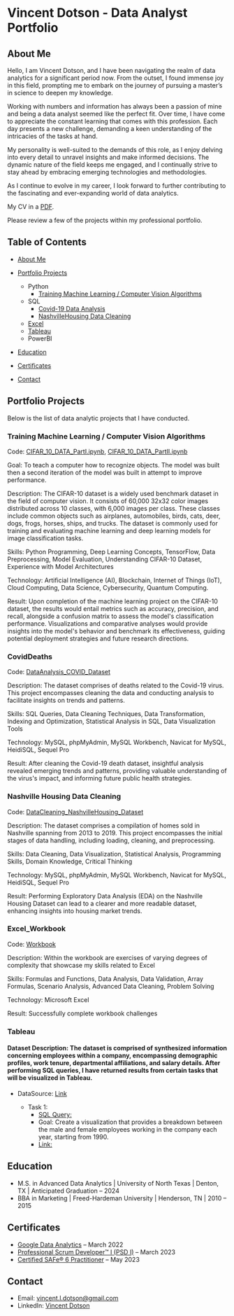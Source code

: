 # Vincent Dotson - Data Analyst Portfolio

## About Me

Hello, I am Vincent Dotson, and I have been navigating the realm of data analytics for a significant period now. From the outset, I found immense joy in this field, prompting me to embark on the journey of pursuing a master’s in science to deepen my knowledge.

Working with numbers and information has always been a passion of mine and being a data analyst seemed like the perfect fit. Over time, I have come to appreciate the constant learning that comes with this profession. Each day presents a new challenge, demanding a keen understanding of the intricacies of the tasks at hand.

My personality is well-suited to the demands of this role, as I enjoy delving into every detail to unravel insights and make informed decisions. The dynamic nature of the field keeps me engaged, and I continually strive to stay ahead by embracing emerging technologies and methodologies.

As I continue to evolve in my career, I look forward to further contributing to the fascinating and ever-expanding world of data analytics.

My CV in a [PDF](https://github.com/vince-564/PortfolioProjects/blob/main/Resume.pdf).

Please review a few of the projects within my professional portfolio.
## Table of Contents
* [About Me](https://github.com/vince-564/PortfolioProjects?tab=readme-ov-file#about-me)

* [Portfolio Projects](https://github.com/vince-564/PortfolioProjects?tab=readme-ov-file#portfolio-projects)
  * Python
    * [Training Machine Learning / Computer Vision Algorithms](https://github.com/vince-564/PortfolioProjects/blob/main/README.md#training-machine-learning--computer-vision-algorithms)
  * SQL
    * [Covid-19 Data Analysis](https://github.com/vince-564/PortfolioProjects/blob/main/README.md#coviddeaths)
    * [NashvilleHousing Data Cleaning](https://github.com/vince-564/PortfolioProjects/blob/main/README.md#nashville-housing-data-cleaning)
  * [Excel](https://github.com/vince-564/PortfolioProjects?tab=readme-ov-file#excel_workbook)
  * [Tableau](https://github.com/vince-564/PortfolioProjects/blob/main/README.md#tableau)
  * PowerBI
    
* [Education](https://github.com/vince-564/PortfolioProjects/blob/main/README.md#education)
  
* [Certificates](https://github.com/vince-564/PortfolioProjects/blob/main/README.md#certificates)
  
* [Contact](https://github.com/vince-564/PortfolioProjects/blob/main/README.md#contact)
## Portfolio Projects
Below is the list of data analytic projects that I have conducted.
### Training Machine Learning / Computer Vision Algorithms
Code: [CIFAR_10_DATA_PartI.ipynb](Python/CIFAR_10_DATA_PartI.ipynb), [CIFAR_10_DATA_PartII.ipynb](Python/CIFAR_10_DATA_PartII.ipynb)

Goal: To teach a computer how to recognize objects. The model was built then a second iteration of the model was built in attempt to improve performance.

Description: The CIFAR-10 dataset is a widely used benchmark dataset in the field of computer vision. It consists of 60,000 32x32 color images distributed across 10 classes, with 6,000 images per class. These classes include common objects such as airplanes, automobiles, birds, cats, deer, dogs, frogs, horses, ships, and trucks. The dataset is commonly used for training and evaluating machine learning and deep learning models for image classification tasks.

Skills: Python Programming, Deep Learning Concepts, TensorFlow, Data Preprocessing, Model Evaluation, Understanding CIFAR-10 Dataset, Experience with Model Architectures

Technology: Artificial Intelligence (AI), Blockchain, Internet of Things (IoT), Cloud Computing, Data Science, Cybersecurity, Quantum Computing.

Result: Upon completion of the machine learning project on the CIFAR-10 dataset, the results would entail metrics such as accuracy, precision, and recall, alongside a confusion matrix to assess the model's classification performance. Visualizations and comparative analyses would provide insights into the model's behavior and benchmark its effectiveness, guiding potential deployment strategies and future research directions.
### CovidDeaths
Code: [DataAnalysis_COVID_Dataset](SQL/DataAnalysis_Examples)

Description: The dataset comprises of deaths related to the Covid-19 virus. This project encompasses cleaning the data and conducting analysis to facilitate insights on trends and patterns.

Skills: SQL Queries, Data Cleaning Techniques, Data Transformation, Indexing and Optimization, Statistical Analysis in SQL, Data Visualization Tools

Technology: MySQL, phpMyAdmin, MySQL Workbench, Navicat for MySQL, HeidiSQL, Sequel Pro

Result: After cleaning the Covid-19 death dataset, insightful analysis revealed emerging trends and patterns, providing valuable understanding of the virus's impact, and informing future public health strategies.
### Nashville Housing Data Cleaning
Code: [DataCleaning_NashvilleHousing_Dataset](SQL/DataCleaning_Examples)

Description: The dataset comprises a compilation of homes sold in Nashville spanning from 2013 to 2019. This project encompasses the initial stages of data handling, including loading, cleaning, and preprocessing.

Skills: Data Cleaning, Data Visualization, Statistical Analysis, Programming Skills, Domain Knowledge, Critical Thinking

Technology: MySQL, phpMyAdmin, MySQL Workbench, Navicat for MySQL, HeidiSQL, Sequel Pro

Result: Performing Exploratory Data Analysis (EDA) on the Nashville Housing Dataset can lead to a clearer and more readable dataset, enhancing insights into housing market trends.
### Excel_Workbook
Code: [Workbook](https://github.com/vince-564/PortfolioProjects/blob/main/Excel/Excel_WorkBook.xlsx)

Description: Within the workbook are exercises of varying degrees of complexity that showcase my skills related to Excel

Skills: Formulas and Functions, Data Analysis, Data Validation, Array Formulas, Scenario Analysis, Advanced Data Cleaning, Problem Solving

Technology: Microsoft Excel

Result: Successfully complete workbook challenges
### Tableau
#### Dataset Description: The dataset is comprised of synthesized information concerning employees within a company, encompassing demographic profiles, work tenure, departmental affiliations, and salary details. After performing SQL queries, I have returned results from certain tasks that will be visualized in Tableau.
  * DataSource: [Link](https://drive.google.com/file/d/1q2M8XPkYI9RIo38T5bJxZCcjdPfQgmTL/view?usp=drive_link)

    * Task 1:
      * [SQL Query:](https://github.com/vince-564/PortfolioProjects/blob/main/SQL/Tableau_DataSources/Task1.sql)
      * Goal: Create a visualization that provides a breakdown between the male and female employees working in the company each year, starting from 1990.
      * [Link:](https://public.tableau.com/views/Chart1_17128589593800/Sheet1?:language=en-US&:sid=&:display_count=n&:origin=viz_share_link)
## Education
* M.S. in Advanced Data Analytics | University of North Texas | Denton, TX | Anticipated Graduation – 2024
* BBA in Marketing | Freed-Hardeman University | Henderson, TN | 2010 – 2015
## Certificates
* [Google Data Analytics](https://www.credly.com/badges/76ddf835-5084-44d6-97a2-244200cc2675) – March 2022
* [Professional Scrum Developer™ I (PSD I)](https://www.credly.com/badges/b29a262a-2e62-4890-8c3d-24e909320103/linked_in) – March 2023
* [Certified SAFe® 6 Practitioner](https://www.credly.com/badges/128c635e-d92f-4eea-bbfa-7ebf38fcd6f0/public_url) – May 2023
## Contact
* Email: [vincent.l.dotson@gmail.com](mailto:vincent.l.dotson@gmail.com)
* LinkedIn: [Vincent Dotson](www.linkedin.com/in/vincent-dotson-a46244b5)
